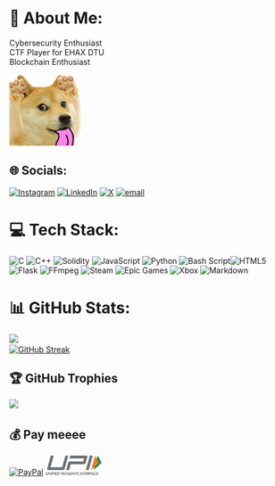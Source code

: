 # 💫 About Me:
Cybersecurity Enthusiast <br>CTF Player for EHAX DTU<br>Blockchain Enthusiast

![dogegif](resources\doge.gif)

## 🌐 Socials:
[![Instagram](https://img.shields.io/badge/Instagram-%23E4405F.svg?logo=Instagram&logoColor=white)](https://instagram.com/stapuutt1245) [![LinkedIn](https://img.shields.io/badge/LinkedIn-%230077B5.svg?logo=linkedin&logoColor=white)](https://linkedin.com/in/stavya1245) [![X](https://img.shields.io/badge/X-black.svg?logo=X&logoColor=white)](https://x.com/stapat1245) [![email](https://img.shields.io/badge/Email-D14836?logo=gmail&logoColor=white)](mailto:stavya1245@gmail.com) 

# 💻 Tech Stack:
![C](https://img.shields.io/badge/c-%2300599C.svg?style=flat-square&logo=c&logoColor=white) ![C++](https://img.shields.io/badge/c++-%2300599C.svg?style=flat-square&logo=c%2B%2B&logoColor=white) ![Solidity](https://img.shields.io/badge/Solidity-%23363636.svg?style=flat-square&logo=solidity&logoColor=white)   ![JavaScript](https://img.shields.io/badge/javascript-%23323330.svg?style=flat-square&logo=javascript&logoColor=%23F7DF1E) ![Python](https://img.shields.io/badge/python-3670A0?style=flat-square&logo=python&logoColor=ffdd54) ![Bash Script](https://img.shields.io/badge/bash_script-%23121011.svg?style=flat-square&logo=gnu-bash&logoColor=white)![HTML5](https://img.shields.io/badge/html5-%23E34F26.svg?style=flat-square&logo=html5&logoColor=white)![Flask](https://img.shields.io/badge/flask-%23000.svg?style=flat-square&logo=flask&logoColor=white) ![FFmpeg](https://shields.io/badge/FFmpeg-%23171717.svg?logo=ffmpeg&style=flat-square&labelColor=171717&logoColor=5cb85c) ![Steam](https://img.shields.io/badge/steam-%23000000.svg?style=flat-square&logo=steam&logoColor=white) ![Epic Games](https://img.shields.io/badge/epicgames-%23313131.svg?style=flat-square&logo=epicgames&logoColor=white) ![Xbox](https://img.shields.io/badge/xbox-%23107C10.svg?style=flat-square&logo=xbox&logoColor=white) ![Markdown](https://img.shields.io/badge/markdown-%23000000.svg?style=flat-square&logo=markdown&logoColor=white)
# 📊 GitHub Stats:
![](https://github-readme-stats.vercel.app/api?username=stapat1245&theme=transparent&hide_border=true&include_all_commits=false&count_private=true)<br/>
[![GitHub Streak](https://nirzak-streak-stats.vercel.app?user=stapat1245&theme=dark&hide_border=true)]()<br/>


## 🏆 GitHub Trophies
![](https://github-profile-trophy.vercel.app/?username=stapat1245&theme=radical&no-frame=true&no-bg=true&margin-w=4)

  ## 💰 Pay meeee
  [![PayPal](https://img.shields.io/badge/PayPal-00457C?style=for-the-badge&logo=paypal&logoColor=white)](https://paypal.me/Stavya125) 
  [![Google pay](https://raw.githubusercontent.com/stapat1245/stapat1245/refs/heads/main/resources/upi.png)](https://raw.githubusercontent.com/stapat1245/stapat1245/refs/heads/main/resources/pay.png) 
  

  
<!-- Proudly created with GPRM ( https://gprm.itsvg.in ) -->
